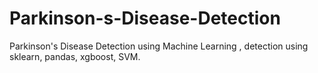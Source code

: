 # Parkinson-s-Disease-Detection
Parkinson's Disease Detection using Machine Learning , detection using sklearn, pandas, xgboost, SVM.
